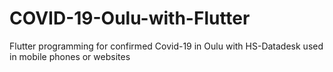 # COVID-19-Oulu-with-Flutter
Flutter programming for confirmed Covid-19 in Oulu with HS-Datadesk used in mobile phones or websites
